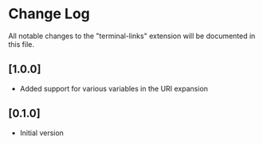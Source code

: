 # Change Log

All notable changes to the "terminal-links" extension will be documented in this file.

## [1.0.0]

- Added support for various variables in the URI expansion

## [0.1.0]

- Initial version
